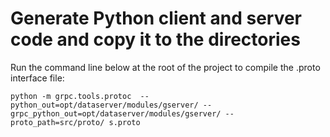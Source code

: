 # Generate Python client and server code and copy it to the directories

Run the command line below at the root of the project to compile the .proto interface file:
```
python -m grpc.tools.protoc  --python_out=opt/dataserver/modules/gserver/ --grpc_python_out=opt/dataserver/modules/gserver/ --proto_path=src/proto/ s.proto
```
